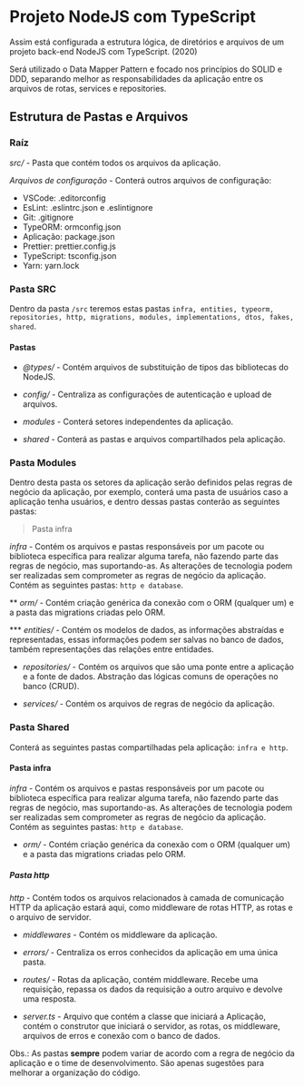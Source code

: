 # Projeto NodeJS com TypeScript

Assim está configurada a estrutura lógica, de diretórios e arquivos de um projeto back-end NodeJS com TypeScript. (2020)

Será utilizado o Data Mapper Pattern e focado nos princípios do SOLID e DDD, separando melhor as responsabilidades da aplicação entre os arquivos de rotas, services e repositories.

## Estrutura de Pastas e Arquivos

### Raíz

_src/_ - Pasta que contém todos os arquivos da aplicação.

_Arquivos de configuração_ - Conterá outros arquivos de configuração:

* VSCode: .editorconfig
* EsLint: .eslintrc.json e .eslintignore
* Git: .gitignore
* TypeORM: ormconfig.json
* Aplicação: package.json
* Prettier: prettier.config.js
* TypeScript: tsconfig.json
* Yarn: yarn.lock

### Pasta SRC

Dentro da pasta `/src` teremos estas pastas `infra, entities, typeorm, repositories, http, migrations, modules, implementations, dtos, fakes, shared`.

#### Pastas

* _@types/_ - Contém arquivos de substituição de tipos das bibliotecas do NodeJS.

* _config/_ - Centraliza as configurações de autenticação e upload de arquivos.

* _modules_ - Conterá setores independentes da aplicação.

* _shared_ - Conterá as pastas e arquivos compartilhados pela aplicação.

### Pasta Modules

Dentro desta pasta os setores da aplicação serão definidos pelas regras de negócio da aplicação, por exemplo, conterá uma pasta de usuários caso a aplicação tenha usuários, e dentro dessas pastas conterão as seguintes pastas:

> Pasta infra

_infra_ - Contém os arquivos e pastas responsáveis por um pacote ou biblioteca específica para realizar alguma tarefa, não fazendo parte das regras de negócio, mas suportando-as. As alterações de tecnologia podem ser realizadas sem comprometer as regras de negócio da aplicação. Contém as seguintes pastas: `http e database`.

** _orm/_ - Contém criação genérica da conexão com o ORM (qualquer um) e a pasta das migrations criadas pelo ORM.

*** _entities/_ - Contém os modelos de dados, as informações abstraídas e representadas, essas informações podem ser salvas no banco de dados, também representações das relações entre entidades.

* _repositories/_ - Contém os arquivos que são uma ponte entre a aplicação e a fonte de dados. Abstração das lógicas comuns de operações no banco (CRUD).

* _services/_ - Contém os arquivos de regras de negócio da aplicação.

### Pasta Shared

Conterá as seguintes pastas compartilhadas pela aplicação: `infra e http`.

#### Pasta infra

_infra_ - Contém os arquivos e pastas responsáveis por um pacote ou biblioteca específica para realizar alguma tarefa, não fazendo parte das regras de negócio, mas suportando-as. As alterações de tecnologia podem ser realizadas sem comprometer as regras de negócio da aplicação. Contém as seguintes pastas: `http e database`.

* _orm/_ - Contém criação genérica da conexão com o ORM (qualquer um) e a pasta das migrations criadas pelo ORM.

##### Pasta http

_http_ - Contém todos os arquivos relacionados à camada de comunicação HTTP da aplicação estará aqui, como middleware de rotas HTTP, as rotas e o arquivo de servidor.

* _middlewares_ - Contém os middleware da aplicação.

* _errors/_ - Centraliza os erros conhecidos da aplicação em uma única pasta.

* _routes/_ - Rotas da aplicação, contém middleware. Recebe uma requisição, repassa os dados da requisição a outro arquivo e devolve uma resposta.

* _server.ts_ - Arquivo que contém a classe que iniciará a Aplicação, contém o construtor que iniciará o servidor, as rotas, os middleware, arquivos de erros e conexão com o banco de dados.

Obs.: As pastas **sempre** podem variar de acordo com a regra de negócio da aplicação e o time de desenvolvimento. São apenas sugestões para melhorar a organização do código.
